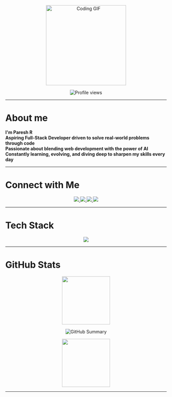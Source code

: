<p align="center">
  <img src="https://media.giphy.com/media/qgQUggAC3Pfv687qPC/giphy.gif" width="250" alt="Coding GIF"/>
</p>

<p align="center">
  <img src="https://komarev.com/ghpvc/?username=Paresh-Gowda&label=Profile%20views&color=0e75b6&style=flat" alt="Profile views" />
</p>

---

# About me
**I'm Paresh R**<br>
**Aspiring Full-Stack Developer driven to solve real-world problems through code**<br>
**Passionate about blending web development with the power of AI**<br>
**Constantly learning, evolving, and diving deep to sharpen my skills every day**

---

# Connect with Me
<p align="center">
  <a href="https://linkedin.com/in/paresh-r">
    <img src="https://img.shields.io/badge/LinkedIn-0A66C2?style=for-the-badge&logo=linkedin&logoColor=white" />
  </a>
  <a href="https://instagram.com/paresh_gowda">
    <img src="https://img.shields.io/badge/Instagram-FF1E56?style=for-the-badge&logo=instagram&logoColor=white" />
  </a>
  <a href="https://discord.com/users/1391081009025646632">
    <img src="https://img.shields.io/badge/Discord-1E90FF?style=for-the-badge&logo=discord&logoColor=white" />
  </a>
  <a href="mailto:pareshgowda16@gmail.com">
    <img src="https://img.shields.io/badge/Gmail-EA4335?style=for-the-badge&logo=gmail&logoColor=white" />
  </a>
</p>

---

# Tech Stack
<p align="center">
  <img src="https://skillicons.dev/icons?i=html,css,js,java,py,c,git,github,powerbi" />
</p>

---

# GitHub Stats
<p align="center">
  <img src="https://github-readme-streak-stats.herokuapp.com/?user=Paresh-Gowda&theme=radical&hide_border=true" height="150" />
</p>

<p align="center">
  <img src="https://github-profile-summary-cards.vercel.app/api/cards/profile-details?username=Paresh-Gowda&theme=radical" alt="GitHub Summary" />
</p>

<p align="center">
  <img src="https://github-readme-stats.vercel.app/api/top-langs/?username=Paresh-Gowda&layout=compact&theme=radical&hide_border=true" height="150" />
</p>

---
